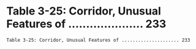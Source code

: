 # Table 3-25: Corridor, Unusual Features of ..................... 233

```
Table 3-25: Corridor, Unusual Features of ..................... 233
```
